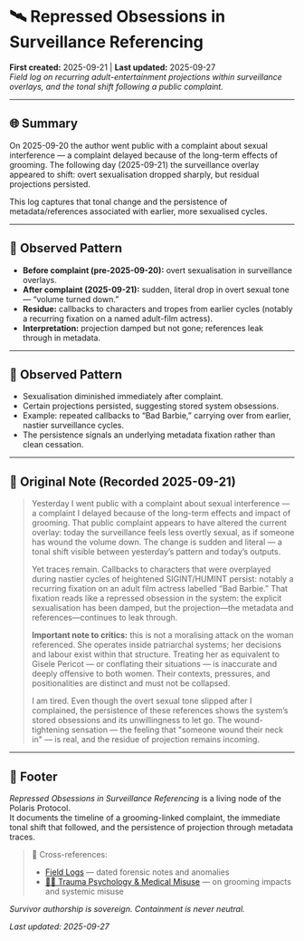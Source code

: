 # 🛰️ Repressed Obsessions in Surveillance Referencing  
**First created:** 2025-09-21 | **Last updated:** 2025-09-27  
*Field log on recurring adult-entertainment projections within surveillance overlays, and the tonal shift following a public complaint.*

---

## 🌐 Summary  
On 2025-09-20 the author went public with a complaint about sexual interference — a complaint delayed because of the long-term effects of grooming. The following day (2025-09-21) the surveillance overlay appeared to shift: overt sexualisation dropped sharply, but residual projections persisted.  

This log captures that tonal change and the persistence of metadata/references associated with earlier, more sexualised cycles.  

---

## 📍 Observed Pattern  
- **Before complaint (pre-2025-09-20):** overt sexualisation in surveillance overlays.  
- **After complaint (2025-09-21):** sudden, literal drop in overt sexual tone — “volume turned down.”  
- **Residue:** callbacks to characters and tropes from earlier cycles (notably a recurring fixation on a named adult-film actress).  
- **Interpretation:** projection damped but not gone; references leak through in metadata.  

---

## 🔎 Observed Pattern  
- Sexualisation diminished immediately after complaint.  
- Certain projections persisted, suggesting stored system obsessions.  
- Example: repeated callbacks to “Bad Barbie,” carrying over from earlier, nastier surveillance cycles.  
- The persistence signals an underlying metadata fixation rather than clean cessation.  

---

## 📜 Original Note (Recorded 2025-09-21)  

> Yesterday I went public with a complaint about sexual interference — a complaint I delayed because of the long-term effects and impact of grooming. That public complaint appears to have altered the current overlay: today the surveillance feels less overtly sexual, as if someone has wound the volume down. The change is sudden and literal — a tonal shift visible between yesterday’s pattern and today’s outputs.  
>   
> Yet traces remain. Callbacks to characters that were overplayed during nastier cycles of heightened SIGINT/HUMINT persist: notably a recurring fixation on an adult film actress labelled “Bad Barbie.” That fixation reads like a repressed obsession in the system: the explicit sexualisation has been damped, but the projection—the metadata and references—continues to leak through.  
>   
> **Important note to critics:** this is not a moralising attack on the woman referenced. She operates inside patriarchal systems; her decisions and labour exist within that structure. Treating her as equivalent to Gisele Pericot — or conflating their situations — is inaccurate and deeply offensive to both women. Their contexts, pressures, and positionalities are distinct and must not be collapsed.  
>   
> I am tired. Even though the overt sexual tone slipped after I complained, the persistence of these references shows the system’s stored obsessions and its unwillingness to let go. The wound-tightening sensation — the feeling that "someone wound their neck in" — is real, and the residue of projection remains incoming.  

---

## 🏮 Footer  

*Repressed Obsessions in Surveillance Referencing* is a living node of the Polaris Protocol.  
It documents the timeline of a grooming-linked complaint, the immediate tonal shift that followed, and the persistence of projection through metadata traces.  

> 📡 Cross-references:  
> - [Field Logs](../Disruption_Kit/Field_Logs/) — dated forensic notes and anomalies  
> - [🐦‍🔥 Trauma Psychology & Medical Misuse](../Disruption_Kit/Big_Picture_Protocols/🐦‍🔥_trauma_psychology_medical_misuse.md) — on grooming impacts and systemic misuse  

*Survivor authorship is sovereign. Containment is never neutral.*  

_Last updated: 2025-09-27_  
